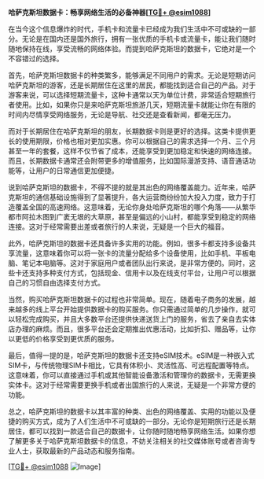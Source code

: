 **哈萨克斯坦数据卡：畅享网络生活的必备神器[[TG💪+ @esim1088](https://t.me/s/esim1088)]**

在当今这个信息爆炸的时代，手机卡和流量卡已经成为我们生活中不可或缺的一部分。无论是在国内还是国外旅行，拥有一张优质的手机卡或流量卡，能让我们随时随地保持在线，享受流畅的网络体验。而提到哈萨克斯坦的数据卡，它绝对是一个不容错过的选择。

首先，哈萨克斯坦数据卡的种类繁多，能够满足不同用户的需求。无论是短期访问哈萨克斯坦的游客，还是长期居住在这里的居民，都能找到适合自己的产品。对于游客来说，可以选择短期流量卡，这种卡通常以天为单位计费，非常适合短期旅行者使用。比如，如果你只是来哈萨克斯坦旅游几天，短期流量卡就能让你在有限的时间内尽情享受网络服务，无论是导航、社交还是查看新闻，都毫无压力。

而对于长期居住在哈萨克斯坦的朋友，长期数据卡则是更好的选择。这类卡提供更长的使用期限，价格也相对更加实惠。你可以根据自己的需求选择一个月、三个月甚至一年的套餐，这样不仅节省了成本，还能享受到更加稳定和快速的网络连接。而且，长期数据卡通常还会附带更多的增值服务，比如国际漫游支持、语音通话功能等，让用户的日常通信更加便捷。

说到哈萨克斯坦的数据卡，不得不提的就是其出色的网络覆盖能力。近年来，哈萨克斯坦的通信基础设施得到了显著提升，各大运营商纷纷加大投入力度，致力于打造覆盖全国的高速网络。这意味着，无论你身处哈萨克斯坦的哪个角落——从繁华都市阿拉木图到广袤无垠的大草原，甚至是偏远的小山村，都能享受到稳定的网络连接。这对于经常需要出差或者旅行的人来说，无疑是一个巨大的福音。

此外，哈萨克斯坦的数据卡还具备许多实用的功能。例如，很多卡都支持多设备共享流量，这意味着你可以将一张卡的流量分配给多个设备使用，比如手机、平板电脑、笔记本电脑等。这对于家庭用户或者团队出行来说，是非常方便的。同时，这些卡还支持多种支付方式，包括现金、信用卡以及在线支付平台，让用户可以根据自己的习惯自由选择支付方式。

当然，购买哈萨克斯坦数据卡的过程也非常简单。现在，随着电子商务的发展，越来越多的线上平台开始提供数据卡的购买服务。你只需通过简单的几步操作，就可以轻松完成购买，并且大多数平台还提供快递送货上门的服务，省去了亲自去实体店办理的麻烦。而且，很多平台还会定期推出优惠活动，比如折扣、赠品等，让你以更低的价格享受到更优质的服务。

最后，值得一提的是，哈萨克斯坦的数据卡还支持eSIM技术。eSIM是一种嵌入式SIM卡，与传统物理SIM卡相比，它具有体积小、灵活性高、可远程配置等特点。这意味着，你可以直接通过手机或其他智能设备激活和管理你的数据卡，无需更换实体卡。这对于经常需要更换手机或者出国旅行的人来说，无疑是一个非常方便的功能。

总之，哈萨克斯坦的数据卡以其丰富的种类、出色的网络覆盖、实用的功能以及便捷的购买方式，成为了人们生活中不可或缺的一部分。无论你是短期旅行还是长期居住，都可以找到一款适合自己的数据卡，让你随时随地畅享网络生活。如果你想了解更多关于哈萨克斯坦数据卡的信息，不妨关注相关的社交媒体账号或者咨询专业人士，获取最新的产品动态和服务指南。

[[TG💪+ @esim1088](https://t.me/s/esim1088) ![Image](https://i.postimg.cc/4NQfJmqS/Snipaste-2025-05-13-00-14-12.png)]